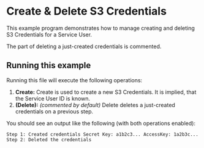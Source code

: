 # Create & Delete S3 Credentials

This example program demonstrates how to manage creating and deleting S3 Credentials for a Service User.

The part of deleting a just-created credentials is commented.

## Running this example

Running this file will execute the following operations:

1. **Create:** Create is used to create a new S3 Credentials. It is implied, that the Service User ID is known.
2. **(Delete):** _(commented by default)_ Delete deletes a just-created credentials on a previous step.

You should see an output like the following (with both operations enabled):

```
Step 1: Created credentials Secret Key: a1b2c3... AccessKey: 1a2b3c...
Step 2: Deleted the credentials
```
